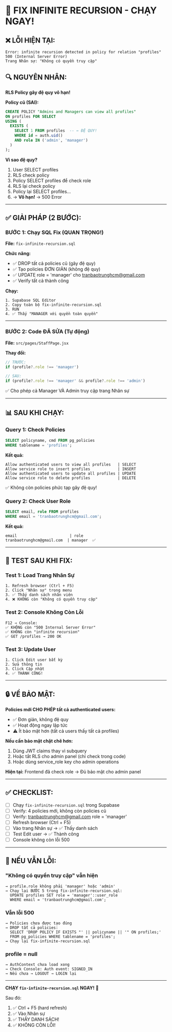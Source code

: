 # 🚨 FIX INFINITE RECURSION - CHẠY NGAY!

## ❌ LỖI HIỆN TẠI:

```
Error: infinite recursion detected in policy for relation "profiles"
500 (Internal Server Error)
Trang Nhân sự: "Không có quyền truy cập"
```

## 🔍 NGUYÊN NHÂN:

**RLS Policy gây đệ quy vô hạn!**

**Policy cũ (SAI):**
```sql
CREATE POLICY "Admins and Managers can view all profiles"
ON profiles FOR SELECT
USING (
  EXISTS (
    SELECT 1 FROM profiles  -- ← ĐỆ QUY!
    WHERE id = auth.uid()
    AND role IN ('admin', 'manager')
  )
);
```

**Vì sao đệ quy?**
1. User SELECT profiles
2. RLS check policy
3. Policy SELECT profiles để check role
4. RLS lại check policy
5. Policy lại SELECT profiles...
6. → **Vô hạn!** → 500 Error

---

## ✅ GIẢI PHÁP (2 BƯỚC):

### BƯỚC 1: Chạy SQL Fix (QUAN TRỌNG!)

**File:** `fix-infinite-recursion.sql`

**Chức năng:**
- ✅ DROP tất cả policies cũ (gây đệ quy)
- ✅ Tạo policies ĐƠN GIẢN (không đệ quy)
- ✅ UPDATE role = 'manager' cho tranbaotrunghcm@gmail.com
- ✅ Verify tất cả thành công

**Chạy:**
```
1. Supabase SQL Editor
2. Copy toàn bộ fix-infinite-recursion.sql
3. RUN
4. ✅ Thấy "MANAGER với quyền toàn quyền"
```

---

### BƯỚC 2: Code ĐÃ SỬA (Tự động)

**File:** `src/pages/StaffPage.jsx`

**Thay đổi:**
```javascript
// TRƯỚC:
if (profile?.role !== 'manager')

// SAU:
if (profile?.role !== 'manager' && profile?.role !== 'admin')
```

✅ Cho phép cả Manager VÀ Admin truy cập trang Nhân sự

---

## 📊 SAU KHI CHẠY:

### Query 1: Check Policies
```sql
SELECT policyname, cmd FROM pg_policies 
WHERE tablename = 'profiles';
```

**Kết quả:**
```
Allow authenticated users to view all profiles   | SELECT
Allow service role to insert profiles            | INSERT  
Allow authenticated users to update all profiles | UPDATE
Allow service role to delete profiles            | DELETE
```
✅ Không còn policies phức tạp gây đệ quy!

### Query 2: Check User Role
```sql
SELECT email, role FROM profiles 
WHERE email = 'tranbaotrunghcm@gmail.com';
```

**Kết quả:**
```
email                       | role
tranbaotrunghcm@gmail.com  | manager  ✅
```

---

## 🎯 TEST SAU KHI FIX:

### Test 1: Load Trang Nhân Sự
```
1. Refresh browser (Ctrl + F5)
2. Click "Nhân sự" trong menu
3. ✅ Thấy danh sách nhân viên
4. ❌ KHÔNG còn "Không có quyền truy cập"
```

### Test 2: Console Không Còn Lỗi
```
F12 → Console:
✅ KHÔNG còn "500 Internal Server Error"
✅ KHÔNG còn "infinite recursion"
✅ GET /profiles → 200 OK
```

### Test 3: Update User
```
1. Click Edit user bất kỳ
2. Sửa thông tin
3. Click Cập nhật
4. ✅ THÀNH CÔNG!
```

---

## 🔒 VỀ BẢO MẬT:

**Policies mới CHO PHÉP tất cả authenticated users:**
- ✅ Đơn giản, không đệ quy
- ✅ Hoạt động ngay lập tức
- ⚠️ Ít bảo mật hơn (tất cả users thấy tất cả profiles)

**Nếu cần bảo mật chặt chẽ hơn:**
1. Dùng JWT claims thay vì subquery
2. Hoặc tắt RLS cho admin panel (chỉ check trong code)
3. Hoặc dùng service_role key cho admin operations

**Hiện tại:** Frontend đã check role → Đủ bảo mật cho admin panel

---

## ✅ CHECKLIST:

- [ ] Chạy `fix-infinite-recursion.sql` trong Supabase
- [ ] Verify: 4 policies mới, không còn policies cũ
- [ ] Verify: tranbaotrunghcm@gmail.com role = 'manager'
- [ ] Refresh browser (Ctrl + F5)
- [ ] Vào trang Nhân sự → ✅ Thấy danh sách
- [ ] Test Edit user → ✅ Thành công
- [ ] Console không còn lỗi 500

---

## 🐛 NẾU VẪN LỖI:

### "Không có quyền truy cập" vẫn hiện
```
→ profile.role không phải 'manager' hoặc 'admin'
→ Chạy lại BƯỚC 5 trong fix-infinite-recursion.sql:
  UPDATE profiles SET role = 'manager'::user_role
  WHERE email = 'tranbaotrunghcm@gmail.com';
```

### Vẫn lỗi 500
```
→ Policies chưa được tạo đúng
→ DROP tất cả policies:
  SELECT 'DROP POLICY IF EXISTS "' || policyname || '" ON profiles;'
  FROM pg_policies WHERE tablename = 'profiles';
→ Chạy lại fix-infinite-recursion.sql
```

### profile = null
```
→ AuthContext chưa load xong
→ Check Console: Auth event: SIGNED_IN
→ Nếu chưa → LOGOUT → LOGIN lại
```

---

**CHẠY `fix-infinite-recursion.sql` NGAY!** 🚀

Sau đó:
1. ✅ Ctrl + F5 (hard refresh)
2. ✅ Vào Nhân sự
3. ✅ THẤY DANH SÁCH!
4. ✅ KHÔNG CÒN LỖI!
